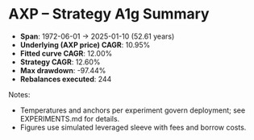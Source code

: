 # AXP – Strategy A1g Summary

- **Span**: 1972-06-01 → 2025-01-10 (52.61 years)
- **Underlying (AXP price) CAGR**: 10.95%
- **Fitted curve CAGR**: 12.00%
- **Strategy CAGR**: 12.60%
- **Max drawdown**: -97.44%
- **Rebalances executed**: 244

Notes:

- Temperatures and anchors per experiment govern deployment; see EXPERIMENTS.md for details.
- Figures use simulated leveraged sleeve with fees and borrow costs.
